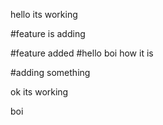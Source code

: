 hello its working

#feature is adding 


#feature added
#hello boi how it is


#adding something

ok its working

boi